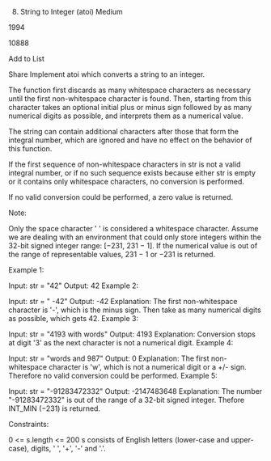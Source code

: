 8. String to Integer (atoi)
Medium

1994

10888

Add to List

Share
Implement atoi which converts a string to an integer.

The function first discards as many whitespace characters as necessary until the first non-whitespace character is found. Then, starting from this character takes an optional initial plus or minus sign followed by as many numerical digits as possible, and interprets them as a numerical value.

The string can contain additional characters after those that form the integral number, which are ignored and have no effect on the behavior of this function.

If the first sequence of non-whitespace characters in str is not a valid integral number, or if no such sequence exists because either str is empty or it contains only whitespace characters, no conversion is performed.

If no valid conversion could be performed, a zero value is returned.

Note:

Only the space character ' ' is considered a whitespace character.
Assume we are dealing with an environment that could only store integers within the 32-bit signed integer range: [−231,  231 − 1]. If the numerical value is out of the range of representable values, 231 − 1 or −231 is returned.
 

Example 1:

Input: str = "42"
Output: 42
Example 2:

Input: str = "   -42"
Output: -42
Explanation: The first non-whitespace character is '-', which is the minus sign. Then take as many numerical digits as possible, which gets 42.
Example 3:

Input: str = "4193 with words"
Output: 4193
Explanation: Conversion stops at digit '3' as the next character is not a numerical digit.
Example 4:

Input: str = "words and 987"
Output: 0
Explanation: The first non-whitespace character is 'w', which is not a numerical digit or a +/- sign. Therefore no valid conversion could be performed.
Example 5:

Input: str = "-91283472332"
Output: -2147483648
Explanation: The number "-91283472332" is out of the range of a 32-bit signed integer. Thefore INT_MIN (−231) is returned.
 

Constraints:

0 <= s.length <= 200
s consists of English letters (lower-case and upper-case), digits, ' ', '+', '-' and '.'.
